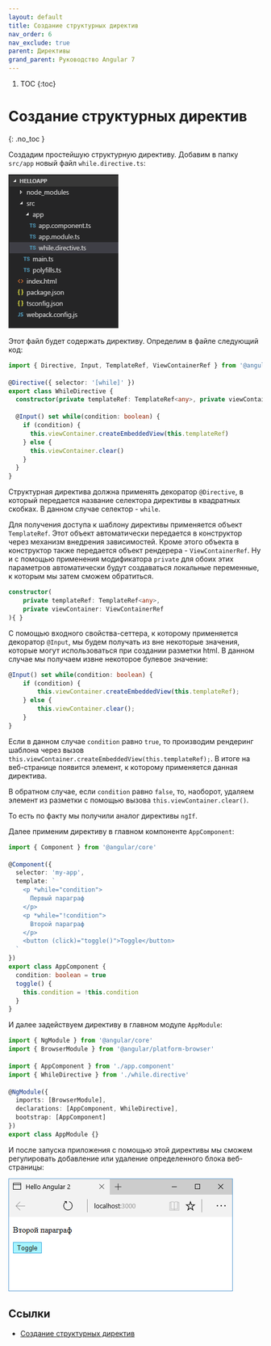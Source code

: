 ```yaml
---
layout: default
title: Создание структурных директив
nav_order: 6
nav_exclude: true
parent: Директивы
grand_parent: Руководство Angular 7
---
```


<!-- prettier-ignore-start -->
1. TOC
{:toc}

# Создание структурных директив
{: .no_toc }
<!-- prettier-ignore-end -->

Создадим простейшую структурную директиву. Добавим в папку `src/app` новый файл `while.directive.ts`:

![Структура проекта](create-structure-directive-1.png)

Этот файл будет содержать директиву. Определим в файле следующий код:

```typescript
import { Directive, Input, TemplateRef, ViewContainerRef } from '@angular/core'

@Directive({ selector: '[while]' })
export class WhileDirective {
  constructor(private templateRef: TemplateRef<any>, private viewContainer: ViewContainerRef) {}

  @Input() set while(condition: boolean) {
    if (condition) {
      this.viewContainer.createEmbeddedView(this.templateRef)
    } else {
      this.viewContainer.clear()
    }
  }
}
```

Структурная директива должна применять декоратор `@Directive`, в который передается название селектора директивы в квадратных скобках. В данном случае селектор - `while`.

Для получения доступа к шаблону директивы применяется объект `TemplateRef`. Этот объект автоматически передается в конструктор через механизм внедрения зависимостей. Кроме этого объекта в конструктор также передается объект рендерера - `ViewContainerRef`. Ну и с помощью применения модификатора `private` для обоих этих параметров автоматически будут создаваться локальные переменные, к которым мы затем сможем обратиться.

```typescript
constructor(
	private templateRef: TemplateRef<any>,
    private viewContainer: ViewContainerRef
){ }
```

С помощью входного свойства-сеттера, к которому применяется декоратор `@Input`, мы будем получать из вне некоторые значения, которые могут использоваться при создании разметки html. В данном случае мы получаем извне некоторое булевое значение:

```typescript
@Input() set while(condition: boolean) {
    if (condition) {
        this.viewContainer.createEmbeddedView(this.templateRef);
    } else {
        this.viewContainer.clear();
    }
}
```

Если в данном случае `condition` равно `true`, то производим рендеринг шаблона через вызов `this.viewContainer.createEmbeddedView(this.templateRef);`. В итоге на веб-странице появится элемент, к которому применяется данная директива.

В обратном случае, если `condition` равно `false`, то, наоборот, удаляем элемент из разметки с помощью вызова `this.viewContainer.clear()`.

То есть по факту мы получили аналог директивы `ngIf`.

Далее применим директиву в главном компоненте `AppComponent`:

```typescript
import { Component } from '@angular/core'

@Component({
  selector: 'my-app',
  template: `
    <p *while="condition">
      Первый параграф
    </p>
    <p *while="!condition">
      Второй параграф
    </p>
    <button (click)="toggle()">Toggle</button>
  `
})
export class AppComponent {
  condition: boolean = true
  toggle() {
    this.condition = !this.condition
  }
}
```

И далее задействуем директиву в главном модуле `AppModule`:

```typescript
import { NgModule } from '@angular/core'
import { BrowserModule } from '@angular/platform-browser'

import { AppComponent } from './app.component'
import { WhileDirective } from './while.directive'

@NgModule({
  imports: [BrowserModule],
  declarations: [AppComponent, WhileDirective],
  bootstrap: [AppComponent]
})
export class AppModule {}
```

И после запуска приложения с помощью этой директивы мы сможем регулировать добавление или удаление определенного блока веб-страницы:

![Скриншот](create-structure-directive-2.png)

## Ссылки

- [Создание структурных директив](https://metanit.com/web/angular2/3.6.php)
